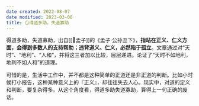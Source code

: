 ```yaml
---
date created: 2022-08-07
date modified: 2023-03-08
title: 🪞得道多助，失道寡助
---
```


得道多助，失道寡助，出自[[🧑孟子]]的《孟子·公孙丑下》，**指站在正义、仁义方面，会得到多数人的支持帮助；违背道义、仁义，必然陷于孤立**。文章通过对“天时”、“地利”、“人和”，并将这三者加以比较，层层递进。论证了“天时不如地利，地利不如人和”的道理。

可惜的是，生活中工作中，并不都是这种简单的正道还是非正道的判断。比如小时候打小报告，这种某种意义上的『正义』，却往往失去人心。现实中，对道的定义和判断，要复杂得多。从这个角度看，得道多助失道寡助，算得上一句正确的废话。
